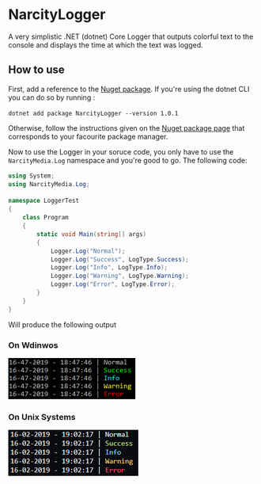 # NarcityLogger
A very simplistic .NET (dotnet) Core Logger that outputs colorful text to the console and displays the time at which the text was logged.

## How to use
First, add a reference to the [Nuget package](https://www.nuget.org/packages/NarcityLogger/).
If you're using the dotnet CLI you can do so by running :

`dotnet add package NarcityLogger --version 1.0.1`

Otherwise, follow the instructions given on the [Nuget package page](https://www.nuget.org/packages/NarcityLogger/) that corresponds to your facourite package manager.

Now to use the Logger in your soruce code, you only have to use the `NarcityMedia.Log` namespace and you're good to go.
The following code:
```csharp
using System;
using NarcityMedia.Log;

namespace LoggerTest
{
    class Program
    {
        static void Main(string[] args)
        {
            Logger.Log("Normal");
            Logger.Log("Success", LogType.Success);
            Logger.Log("Info", LogType.Info);
            Logger.Log("Warning", LogType.Warning);
            Logger.Log("Error", LogType.Error);
        }
    }
}
```
Will produce the following output
### On Wdinwos
![Windows output example](https://github.com/narcitymedia/NarcityLogger/blob/master/assets/windows-example.png)
### On Unix Systems
![Unix output example](https://github.com/narcitymedia/NarcityLogger/blob/master/assets/unix-example.png)

